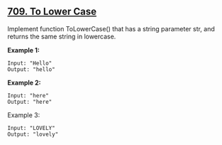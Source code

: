 ## [709. To Lower Case](https://leetcode.com/problems/to-lower-case/)

Implement function ToLowerCase() that has a string parameter str, and returns the same string in lowercase.


**Example 1:**

```$xslt
Input: "Hello"
Output: "hello"
```

**Example 2:**

```$xslt
Input: "here"
Output: "here"
```

Example 3:

```$xslt
Input: "LOVELY"
Output: "lovely"
```
